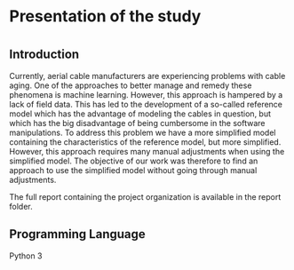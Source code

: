 <h1> Presentation of the study<h1>

<h2> Introduction </h2>

Currently, aerial cable manufacturers are experiencing problems with cable aging. One of the approaches to better manage and remedy these phenomena is machine learning. 
However, this approach is hampered by a lack of field data. This has led to the development of a so-called reference model which has the advantage of modeling the cables in question, but which has the big disadvantage of being cumbersome in the software manipulations. To address this problem we have a more simplified model containing the characteristics of the reference model, but more simplified. However, this approach requires many manual adjustments when using the simplified model. The objective of our work was therefore to find an approach to use the simplified model without going through manual adjustments.

The full report containing the project organization is available in the report folder.


<h2> Programming Language </h2>

Python 3









